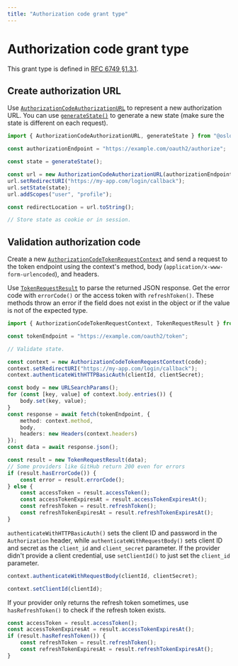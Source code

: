 ```yaml
---
title: "Authorization code grant type"
---
```


# Authorization code grant type

This grant type is defined in [RFC 6749 §1.3.1](https://datatracker.ietf.org/doc/html/rfc6749#section-1.3.1).

## Create authorization URL

Use [`AuthorizationCodeAuthorizationURL`](/reference/main/AuthorizationCodeAuthorizationURL) to represent a new authorization URL. You can use [`generateState()`](/reference/main/generateState) to generate a new state (make sure the state is different on each request).

```ts
import { AuthorizationCodeAuthorizationURL, generateState } from "@oslojs/oauth2";

const authorizationEndpoint = "https://example.com/oauth2/authorize";

const state = generateState();

const url = new AuthorizationCodeAuthorizationURL(authorizationEndpoint, clientId);
url.setRedirectURI("https://my-app.com/login/callback");
url.setState(state);
url.addScopes("user", "profile");

const redirectLocation = url.toString();

// Store state as cookie or in session.
```

## Validation authorization code

Create a new [`AuthorizationCodeTokenRequestContext`](/reference/main/AuthorizationCodeTokenRequestContext) and send a request to the token endpoint using the context's method, body (`application/x-www-form-urlencoded`), and headers.

Use [`TokenRequestResult`](/reference/main/TokenRequestResult) to parse the returned JSON response. Get the error code with `errorCode()` or the access token with `refreshToken()`. These methods throw an error if the field does not exist in the object or if the value is not of the expected type.

```ts
import { AuthorizationCodeTokenRequestContext, TokenRequestResult } from "@oslojs/oauth2";

const tokenEndpoint = "https://example.com/oauth2/token";

// Validate state.

const context = new AuthorizationCodeTokenRequestContext(code);
context.setRedirectURI("https://my-app.com/login/callback");
context.authenticateWithHTTPBasicAuth(clientId, clientSecret);

const body = new URLSearchParams();
for (const [key, value] of context.body.entries()) {
	body.set(key, value);
}
const response = await fetch(tokenEndpoint, {
	method: context.method,
	body,
	headers: new Headers(context.headers)
});
const data = await response.json();

const result = new TokenRequestResult(data);
// Some providers like GitHub return 200 even for errors
if (result.hasErrorCode()) {
	const error = result.errorCode();
} else {
	const accessToken = result.accessToken();
	const accessTokenExpiresAt = result.accessTokenExpiresAt();
	const refreshToken = result.refreshToken();
	const refreshTokenExpiresAt = result.refreshTokenExpiresAt();
}
```

`authenticateWithHTTPBasicAuth()` sets the client ID and password in the `Authorization` header, while `authenticateWithRequestBody()` sets client ID and secret as the `client_id` and `client_secret` parameter. If the provider didn't provide a client credential, use `setClientId()` to just set the `client_id` parameter.

```ts
context.authenticateWithRequestBody(clientId, clientSecret);

context.setClientId(clientId);
```

If your provider only returns the refresh token sometimes, use `hasRefreshToken()` to check if the refresh token exists.

```ts
const accessToken = result.accessToken();
const accessTokenExpiresAt = result.accessTokenExpiresAt();
if (result.hasRefreshToken()) {
	const refreshToken = result.refreshToken();
	const refreshTokenExpiresAt = result.refreshTokenExpiresAt();
}
```
